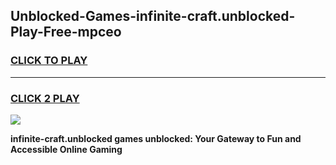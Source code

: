 
## Unblocked-Games-infinite-craft.unblocked-Play-Free-mpceo
<h3>
<a href="https://premium76.site?title=infinite-craft.unblocked&ref=20M">CLICK TO PLAY</a></h3>
<hr>

<h3>
<a href="https://premium76.site?title=infinite-craft.unblocked&ref=20M">CLICK 2 PLAY</a>
  
</h3>

<a href="https://premium76.site?title=infinite-craft.unblocked&ref=19M"><img src="https://clearcache.store/games.png"></a>


**infinite-craft.unblocked games unblocked: Your Gateway to Fun and Accessible Online Gaming**
